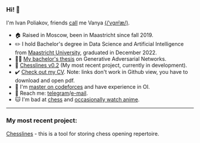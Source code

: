 ### Hi! 👋

I'm Ivan Poliakov, friends [call](https://en.wikipedia.org/wiki/Eastern_Slavic_naming_customs#Diminutive_forms) me Vanya [(/ˈvɑ̟nʲæ/)](https://www.youtube.com/watch?v=FuaHiDwSc5o). <br/>

- 🏠 Raised in Moscow, been in Maastricht since fall 2019.
- ✏️ I hold Bachelor's degree in Data Science and Artificial Intelligence from [Maastricht University](https://www.maastrichtuniversity.nl/education/bachelor/data-science-and-artificial-intelligence), graduated in December 2022.
- 👨‍🎓 [My bachelor's thesis](https://github.com/M1v1savva/anime-thesis/blob/main/thesis_final.pdf) on Generative Adversarial Networks.
- 📖 [Chesslines v0.2](https://chesslines.onrender.com) (My most recent project, currently in development).  
- ✔️ [Check out my CV](https://github.com/M1v1savva/M1v1savva/blob/main/CV.pdf). Note: links don't work in Github view, you have to download and open pdf. 
- 🥇 I'm [master on codeforces](https://codeforces.com/profile/M1v1savva1601) and have experience in OI. 
- 💬 Reach me: [telegram](https://t.me/M1v1savva1601)/[e-mail](ivan.polyakov.01@gmail.com). 
- 🐱 I'm bad at [chess](https://www.chess.com/member/m1v1savva) and [occasionally watch anime](https://shikimori.one/M1v1savva1601).

---

### My most recent project:
[Chesslines](https://chesslines.onrender.com) - this is a tool for storing chess opening repertoire.

<!--
**M1v1savva/M1v1savva** is a ✨ _special_ ✨ repository because its `README.md` (this file) appears on your GitHub profile.

Here are some ideas to get you started:

- 🔭 I’m currently working on ...
- 🌱 I’m currently learning ...
- 👯 I’m looking to collaborate on ...
- 🤔 I’m looking for help with ...
- 💬 Ask me about ...
- 📫 How to reach me: ...
- 😄 Pronouns: ...
- ⚡ Fun fact: ...
-->
